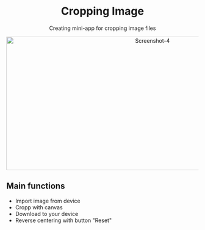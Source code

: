 <h1 align="center">Cropping Image</h1>
<p align="center">Creating mini-app for cropping image files</p>
<p align="center">
  <a href="https://ibb.co/jrWrsnX"><img width="750" height="350" src="https://i.ibb.co/71R1Lsm/Screenshot-4.jpg" alt="Screenshot-4" border="0"></a>
</p>

<h2>Main functions</h2>
<ul>
  <li>Import image from device</li>
  <li>Cropp with canvas</li>
  <li>Download to your device</li>
  <li>Reverse centering with button "Reset"</li>
</ul>
